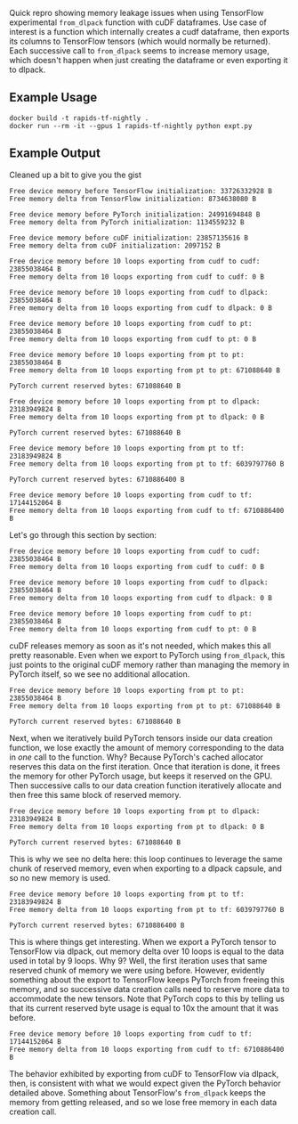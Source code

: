 Quick repro showing memory leakage issues when using TensorFlow experimental `from_dlpack` function with cuDF dataframes. Use case of interest is a function which internally creates a cudf dataframe, then exports its columns to TensorFlow tensors (which would normally be returned). Each successive call to `from_dlpack` seems to increase memory usage, which doesn't happen when just creating the dataframe or even exporting it to dlpack.
## Example Usage
```
docker build -t rapids-tf-nightly .
docker run --rm -it --gpus 1 rapids-tf-nightly python expt.py
```
## Example Output
Cleaned up a bit to give you the gist
```
Free device memory before TensorFlow initialization: 33726332928 B
Free memory delta from TensorFlow initialization: 8734638080 B

Free device memory before PyTorch initialization: 24991694848 B
Free memory delta from PyTorch initialization: 1134559232 B

Free device memory before cuDF initialization: 23857135616 B
Free memory delta from cuDF initialization: 2097152 B

Free device memory before 10 loops exporting from cudf to cudf: 23855038464 B
Free memory delta from 10 loops exporting from cudf to cudf: 0 B

Free device memory before 10 loops exporting from cudf to dlpack: 23855038464 B
Free memory delta from 10 loops exporting from cudf to dlpack: 0 B

Free device memory before 10 loops exporting from cudf to pt: 23855038464 B
Free memory delta from 10 loops exporting from cudf to pt: 0 B

Free device memory before 10 loops exporting from pt to pt: 23855038464 B
Free memory delta from 10 loops exporting from pt to pt: 671088640 B

PyTorch current reserved bytes: 671088640 B

Free device memory before 10 loops exporting from pt to dlpack: 23183949824 B
Free memory delta from 10 loops exporting from pt to dlpack: 0 B

PyTorch current reserved bytes: 671088640 B

Free device memory before 10 loops exporting from pt to tf: 23183949824 B
Free memory delta from 10 loops exporting from pt to tf: 6039797760 B

PyTorch current reserved bytes: 6710886400 B

Free device memory before 10 loops exporting from cudf to tf: 17144152064 B
Free memory delta from 10 loops exporting from cudf to tf: 6710886400 B
```
Let's go through this section by section:
```
Free device memory before 10 loops exporting from cudf to cudf: 23855038464 B
Free memory delta from 10 loops exporting from cudf to cudf: 0 B

Free device memory before 10 loops exporting from cudf to dlpack: 23855038464 B
Free memory delta from 10 loops exporting from cudf to dlpack: 0 B

Free device memory before 10 loops exporting from cudf to pt: 23855038464 B
Free memory delta from 10 loops exporting from cudf to pt: 0 B
```
cuDF releases memory as soon as it's not needed, which makes this all pretty reasonable. Even when we export to PyTorch using `from_dlpack`, this just points to the original cuDF memory rather than managing the memory in PyTorch itself, so we see no additional allocation.
```
Free device memory before 10 loops exporting from pt to pt: 23855038464 B
Free memory delta from 10 loops exporting from pt to pt: 671088640 B

PyTorch current reserved bytes: 671088640 B
```
Next, when we iteratively build PyTorch tensors inside our data creation function, we lose exactly the amount of memory corresponding to the data in *one* call to the function. Why? Because PyTorch's cached allocator reserves this data on the first iteration. Once that iteration is done, it frees the memory for other PyTorch usage, but keeps it reserved on the GPU. Then successive calls to our data creation function iteratively allocate and then free this same block of reserved memory.
```
Free device memory before 10 loops exporting from pt to dlpack: 23183949824 B
Free memory delta from 10 loops exporting from pt to dlpack: 0 B

PyTorch current reserved bytes: 671088640 B
```
This is why we see no delta here: this loop continues to leverage the same chunk of reserved memory, even when exporting to a dlpack capsule, and so no new memory is used.
```
Free device memory before 10 loops exporting from pt to tf: 23183949824 B
Free memory delta from 10 loops exporting from pt to tf: 6039797760 B

PyTorch current reserved bytes: 6710886400 B
```
This is where things get interesting. When we export a PyTorch tensor to TensorFlow via dlpack, out memory delta over 10 loops is equal to the data used in total by 9 loops. Why 9? Well, the first iteration uses that same reserved chunk of memory we were using before. However, evidently something about the export to TensorFlow keeps PyTorch from freeing this memory, and so successive data creation calls need to reserve more data to accommodate the new tensors. Note that PyTorch cops to this by telling us that its current reserved byte usage is equal to 10x the amount that it was before.
```
Free device memory before 10 loops exporting from cudf to tf: 17144152064 B
Free memory delta from 10 loops exporting from cudf to tf: 6710886400 B
```
The behavior exhibited by exporting from cuDF to TensorFlow via dlpack, then, is consistent with what we would expect given the PyTorch behavior detailed above. Something about TensorFlow's `from_dlpack` keeps the memory from getting released, and so we lose free memory in each data creation call.
